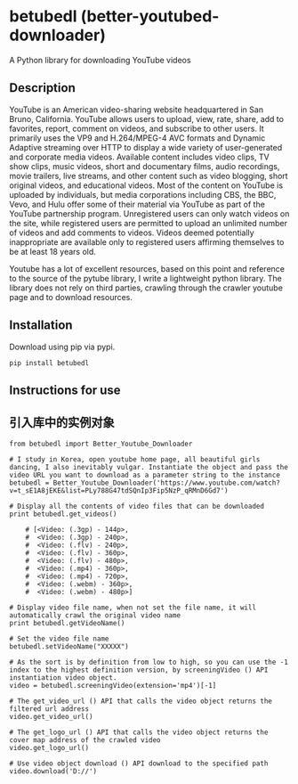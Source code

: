 betubedl (better-youtubed-downloader)
==================================================
A Python library for downloading YouTube videos

Description
--------------------------------------
YouTube is an American video-sharing website headquartered in San Bruno, California. YouTube allows users to upload, view, rate, share, add to favorites, report, comment on videos, and subscribe to other users. It primarily uses the VP9 and H.264/MPEG-4 AVC formats and Dynamic Adaptive streaming over HTTP to display a wide variety of user-generated and corporate media videos. Available content includes video clips, TV show clips, music videos, short and documentary films, audio recordings, movie trailers, live streams, and other content such as video blogging, short original videos, and educational videos. Most of the content on YouTube is uploaded by individuals, but media corporations including CBS, the BBC, Vevo, and Hulu offer some of their material via YouTube as part of the YouTube partnership program. Unregistered users can only watch videos on the site, while registered users are permitted to upload an unlimited number of videos and add comments to videos. Videos deemed potentially inappropriate are available only to registered users affirming themselves to be at least 18 years old.

Youtube has a lot of excellent resources, based on this point and reference to the source of the pytube library, I write a lightweight python library. The library does not rely on third parties, crawling through the crawler youtube page and to download resources.

Installation
--------------------------------------

Download using pip via pypi.

`pip install betubedl`

Instructions for use
--------------------------------------

引入库中的实例对象
----------------------
```
from betubedl import Better_Youtube_Downloader

# I study in Korea, open youtube home page, all beautiful girls dancing, I also inevitably vulgar. Instantiate the object and pass the video URL you want to download as a parameter string to the instance
betubedl = Better_Youtube_Downloader('https://www.youtube.com/watch?v=t_sE1A8jEKE&list=PLy788G47tdSQnIp3Fip5NzP_qRMnD6Gd7')

# Display all the contents of video files that can be downloaded
print betubedl.get_videos()

    # [<Video: (.3gp) - 144p>,
    #  <Video: (.3gp) - 240p>,
    #  <Video: (.flv) - 240p>,
    #  <Video: (.flv) - 360p>,
    #  <Video: (.flv) - 480p>,
    #  <Video: (.mp4) - 360p>,
    #  <Video: (.mp4) - 720p>,
    #  <Video: (.webm) - 360p>,
    #  <Video: (.webm) - 480p>]

# Display video file name, when not set the file name, it will automatically crawl the original video name
print betubedl.getVideoName()

# Set the video file name
betubedl.setVideoName("XXXXX")

# As the sort is by definition from low to high, so you can use the -1 index to the highest definition version, by screeningVideo () API instantiation video object.
video = betubedl.screeningVideo(extension='mp4')[-1]

# The get_video_url () API that calls the video object returns the filtered url address
video.get_video_url()

# The get_logo_url () API that calls the video object returns the cover map address of the crawled video
video.get_logo_url()

# Use video object download () API download to the specified path
video.download('D://')
```
